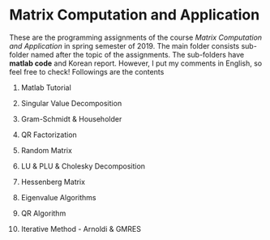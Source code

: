 # Matrix Computation and Application

These are the programming assignments of the course *Matrix Computation and Application* in spring semester of 2019.
The main folder consists sub-folder named after the topic of the assignments.
The sub-folders have **matlab code** and Korean report. However, I put my comments in English, so feel free to check!
Followings are the contents

1. Matlab Tutorial

2. Singular Value Decomposition

3. Gram-Schmidt & Householder

4. QR Factorization

5. Random Matrix

6. LU & PLU & Cholesky Decomposition

7. Hessenberg Matrix

8. Eigenvalue Algorithms

9. QR Algorithm

10. Iterative Method - Arnoldi & GMRES
